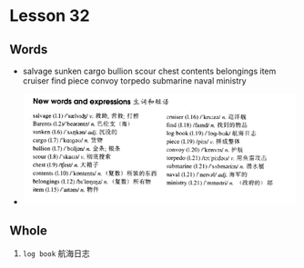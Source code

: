 # Lesson 32

## Words

- salvage sunken cargo bullion scour chest contents belongings item cruiser find piece convoy torpedo submarine naval ministry

- ![Words](../../../Images/Part3/04/words-32.png)

## Whole

1. `log book` 航海日志
